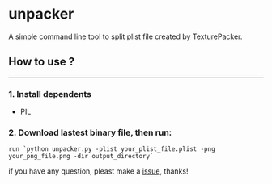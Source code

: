 # unpacker
A simple command line tool to split plist file created by TexturePacker.

## How to use ?
---

### 1. Install dependents

+  PIL

### 2. Download lastest binary file, then run:

    run `python unpacker.py -plist your_plist_file.plist -png your_png_file.png -dir output_directory`


if you have any question, pleast make a [issue](https://github.com/xiejingfa/unpacker/issues), thanks!

